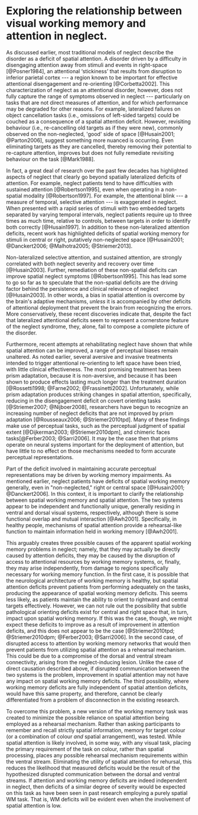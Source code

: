 Exploring the relationship between visual working memory and attention in neglect.
==================================================================================

As discussed earlier, most traditional models of neglect describe the
disorder as a deficit of spatial attention. A disorder driven by a
difficulty in disengaging attention away from stimuli and events
in right-space
[@Posner1984], an attentional ‘stickiness’ that results from
disruption to inferior parietal cortex --- a region known to be
important for effective attentional disengagement and re-orienting
[@Corbetta2002]. This characterization of neglect as an attentional
disorder, however, does not fully capture the range of symptoms
observed in neglect --- particularly on tasks that
are not direct measures of attention,
and for which performance may be degraded for other reasons. For
example, lateralized failures on object cancellation tasks (i.e.,
omissions of left-sided targets) could be couched as a consequence
of a spatial attention deficit. However, revisiting behaviour
(i.e., re-cancelling old targets as if they were new), commonly
observed on the non-neglected, 'good' side of space [@Husain2001;
@Parton2006], suggest something more nuanced is occurring. Even
eliminating targets as they are cancelled, thereby removing their
potential to re-capture attention, improves but does not fully
remediate revisiting behaviour on the task [@Mark1988].

In fact, a great deal of research over the past few decades has
highlighted aspects of neglect that clearly go beyond spatially
lateralized deficits of attention. For example, neglect patients
tend to have difficulties with sustained attention
[@Robertson1995], even when operating in a non-spatial modality
[@Robertson1997]. For example, the attentional blink
--- a measure of temporal,
selective attention --- is exaggerated in neglect. When presented with
a rapid series of stimuli with two embedded targets separated by
varying temporal intervals, neglect patients require up to three
times as much time, relative to controls,
between targets in order to identify both
correctly [@Husain1997]. In addition to these non-lateralized
attention deficits, recent work has highlighted deficits of
spatial working memory for stimuli in central or right, putatively
non-neglected space [@Husain2001; @Danckert2006; @Malhotra2005;
@Striemer2013].

Non-lateralized selective attention, and sustained attention, are
strongly correlated with both neglect severity and recovery over
time [@Husain2003]. Further, remediation of these non-spatial
deficits can improve spatial neglect symptoms [@Robertson1995].
This has lead some to go so far as to speculate that the
non-spatial deficits are the driving factor behind the persistence
and clinical relevance of neglect [@Husain2003]. In other words, a
bias in spatial attention is overcome by the brain's adaptive
mechanisms, *unless* it is accompanied by other deficits of
attentional deployment that prevent the brain from recognizing the
errors.  More conservatively, these recent discoveries indicate
that, despite the fact that lateralized attentional deficits seem
to represent a cornerstone feature of the neglect syndrome, they,
alone, fail to compose a complete picture of the disorder.

Furthermore, recent attempts at rehabilitating neglect have shown
that while spatial attention can be improved, a range of
perceptual biases remain unaltered. As noted earlier, several
aversive and invasive treatments intended to trigger attentional
re-orienting to left space have been tried, with little clinical
effectiveness.  The most promising treatment has been prism
adaptation, because it is non-aversive, and because it has been
shown to produce effects lasting much longer than the treatment
duration [@Rossetti1998; @Farne2002; @Frassinetti2002].
Unfortunately, while prism adaptation produces striking changes in
spatial attention, specifically, reducing in the disengagement deficit
on covert orienting tasks [@Striemer2007; @Nijboer2008], researchers have
begun to recognize an increasing number of neglect deficits that
are not improved by prism adaptation [@Rousseaux2006;
@Striemer2010tpd].  Many of these findings make use of perceptual
tasks, such as the perceptual judgment of spatial extent
[@Dijkerman2003; @Striemer2010dpm], and chimeric faces
tasks[@Ferber2003; @Sarri2006].  It may be the case then that
prisms operate on neural systems important for the deployment of
attention, but have little to no effect on those mechanisms needed
to form accurate perceptual representations.

Part of the deficit involved in maintaining accurate perceptual
representations may be driven by working memory impairments. As
mentioned earlier, neglect patients have deficits of spatial
working memory generally, even in "non-neglected," right or
central space [@Husain2001; @Danckert2006].  In this context, it
is important to clarify the relationship between spatial working
memory and spatial attention.  The two systems appear to be
independent and functionally unique, generally residing in ventral
and dorsal visual systems, respectively, although there is some
functional overlap and mutual interaction [@Awh2001].
Specifically, in healthy people, mechanisms of spatial attention
provide a rehearsal-like function to maintain information held in
working memory [@Awh2001].

This arguably creates three possible causes of the apparent
spatial working memory problems in neglect; namely, that they may
actually be directly caused by attention deficits, they may be
caused by the disruption of access to attentional resources by
working memory systems, or, finally, they may arise independently,
from damage to regions specifically necessary for working memory
function. In the first case, it is possible that the neurological
architecture of working memory is healthy, but spatial attention
deficits prevent patients from performing adequately on the tasks,
producing the appearance of spatial working memory deficits.  This
seems less likely, as patients maintain the ability to orient to
rightward and central targets effectively. However, we can not
rule out the possibility that subtle pathological orienting
deficits exist for central and right space that, in turn, impact
upon spatial working memory. If this was the case, though, we
might expect these deficits to improve as a result of improvement
in attention deficits, and this does not appear to be the case
[@Striemer2010tpd; @Striemer2010dpm; @Ferber2003; @Sarri2006]. In
the second case, of disrupted access to attention by working
memory networks that would then prevent patients from utilizing
spatial attention as a rehearsal mechanism.
This could be due to a compromise of the dorsal and
ventral stream connectivity, arising from the neglect-inducing
lesion.  Unlike the case of direct causation described above, if
disrupted communication between the two systems is the problem,
improvement in spatial attention may not have any impact on
spatial working memory deficits.  The third possibility, where
working memory deficits are fully independent of spatial attention
deficits, would have this same property, and therefore, cannot be
clearly differentiated from a problem of disconnection in the
existing research.

To overcome this problem, a new version of the working memory
task was created to minimize the possible reliance on spatial
attention being employed as a rehearsal mechanism.
Rather than asking participants to
remember and recall strictly spatial information, memory for
target colour (or a combination of colour *and* spatial arrangement),
was tested.  While spatial attention is likely involved, in some way, with
any visual task, placing the primary requirement of the
task on colour, rather than spatial  
processing, places any possible rehearsal mechanism requirements within
the ventral stream. Eliminating the utility of spatial attention
for rehursal, this reduces the likelihood that measured
deficits would be the result of the hypothesized disrupted
communication
between the dorsal and ventral streams. If attention and working
memory deficits are indeed independent in neglect, then deficits
of a similar degree of severity would be expected on this task as
have been seen in past research employing a purely spatial WM
task.  That is, WM deficits will be evident even when the
involvement of spatial attention is low.
